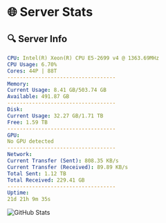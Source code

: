 # 🌐 Server Stats
## 🔍 Server Info
```yaml
CPU: Intel(R) Xeon(R) CPU E5-2699 v4 @ 1363.69MHz
CPU Usage: 6.70%
Cores: 44P | 88T
-----------------------------------
Memory:
Current Usage: 8.41 GB/503.74 GB
Available: 491.87 GB
-----------------------------------
Disk:
Current Usage: 32.27 GB/1.71 TB
Free: 1.59 TB
-----------------------------------
GPU:
No GPU detected
-----------------------------------
Network:
Current Transfer (Sent): 808.35 KB/s
Current Transfer (Received): 89.89 KB/s
Total Sent: 1.12 TB
Total Received: 229.41 GB
-----------------------------------
Uptime:
21d 21h 9m 35s
```
![GitHub Stats](https://img.shields.io/badge/Updated-2025-05-11_14:18:23-blue)
